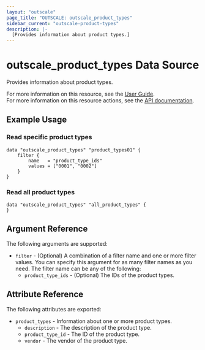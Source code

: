 ```yaml
---
layout: "outscale"
page_title: "OUTSCALE: outscale_product_types"
sidebar_current: "outscale-product-types"
description: |-
  [Provides information about product types.]
---
```


# outscale_product_types Data Source

Provides information about product types.

For more information on this resource, see the [User Guide](https://docs.outscale.com/en/userguide/Software-Licenses.html).  
For more information on this resource actions, see the [API documentation](https://docs.outscale.com/api#3ds-outscale-api-producttype).

## Example Usage

### Read specific product types
```hcl
data "outscale_product_types" "product_types01" {
    filter {
        name   = "product_type_ids"
        values = ["0001", "0002"]
    }    
}
```

### Read all product types
```hcl
data "outscale_product_types" "all_product_types" {
}
```


## Argument Reference

The following arguments are supported:

* `filter` - (Optional) A combination of a filter name and one or more filter values. You can specify this argument for as many filter names as you need. The filter name can be any of the following:
    * `product_type_ids` - (Optional) The IDs of the product types.

## Attribute Reference

The following attributes are exported:

* `product_types` - Information about one or more product types.
    * `description` - The description of the product type.
    * `product_type_id` - The ID of the product type.
    * `vendor` - The vendor of the product type.

